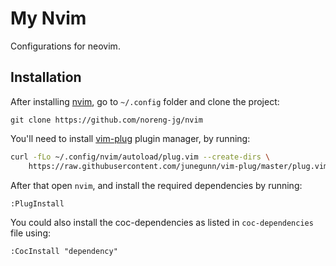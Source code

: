 # My Nvim

Configurations for neovim.

## Installation

After installing [nvim](https://github.com/neovim/neovim/wiki/Installing-Neovim), go to  `~/.config` folder and  clone the project:

```
git clone https://github.com/noreng-jg/nvim
```

You'll need to install [vim-plug](https://github.com/junegunn/vim-plug) plugin manager, by running:

```bash
curl -fLo ~/.config/nvim/autoload/plug.vim --create-dirs \
    https://raw.githubusercontent.com/junegunn/vim-plug/master/plug.vim
```
After that open `nvim`, and install the required dependencies by running:

`:PlugInstall`

You could also install the coc-dependencies as listed in `coc-dependencies` file using:

`:CocInstall "dependency"`
